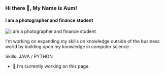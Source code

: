 ### Hi there 👋, My Name is Aum!
#### I am a photographer and finance student
![I am a photographer and finance student](https://wallpaperaccess.com/full/832357.jpg)

I'm working on expanding my skills on knowledge outside of the business world by building upon my knowledge in computer science. 

Skills: JAVA / PYTHON

- 🔭 I’m currently working on this page. 




